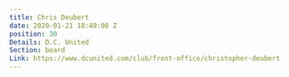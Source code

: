```yaml
---
title: Chris Deubert
date: 2020-01-21 18:49:00 Z
position: 30
Details: D.C. United
Section: board
Link: https://www.dcunited.com/club/front-office/christopher-deubert
---
```


